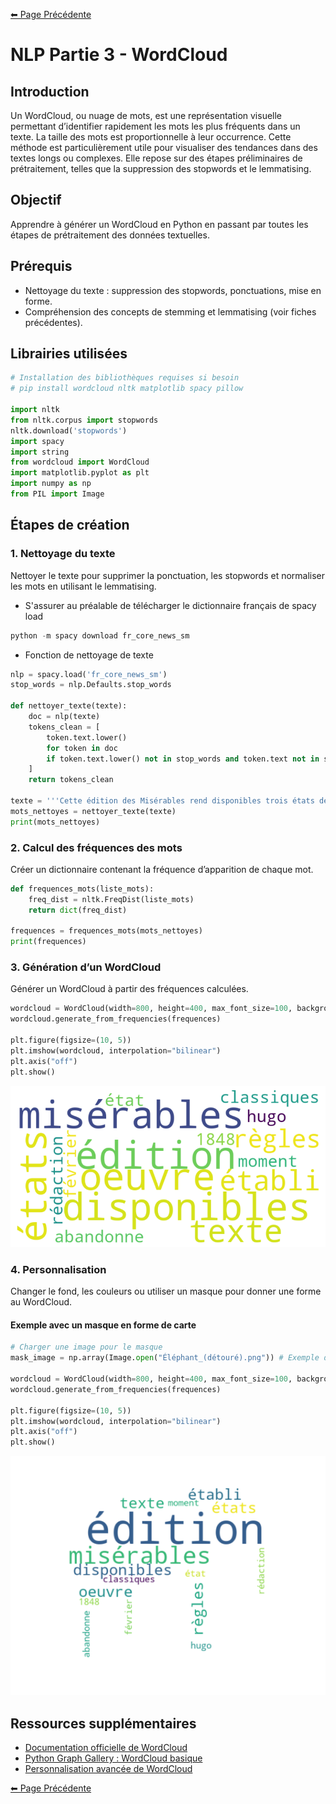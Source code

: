 [⬅ Page Précédente](./nlp.md)

# NLP Partie 3 - WordCloud

## Introduction

Un WordCloud, ou nuage de mots, est une représentation visuelle permettant d’identifier rapidement les mots les plus fréquents dans un texte. La taille des mots est proportionnelle à leur occurrence. Cette méthode est particulièrement utile pour visualiser des tendances dans des textes longs ou complexes. Elle repose sur des étapes préliminaires de prétraitement, telles que la suppression des stopwords et le lemmatising.

## Objectif

Apprendre à générer un WordCloud en Python en passant par toutes les étapes de prétraitement des données textuelles. 

## Prérequis

- Nettoyage du texte : suppression des stopwords, ponctuations, mise en forme.
- Compréhension des concepts de stemming et lemmatising (voir fiches précédentes).

## Librairies utilisées

```python
# Installation des bibliothèques requises si besoin
# pip install wordcloud nltk matplotlib spacy pillow

import nltk
from nltk.corpus import stopwords
nltk.download('stopwords')
import spacy
import string
from wordcloud import WordCloud
import matplotlib.pyplot as plt
import numpy as np
from PIL import Image
```

## Étapes de création

### 1. Nettoyage du texte

Nettoyer le texte pour supprimer la ponctuation, les stopwords et normaliser les mots en utilisant le lemmatising.

- S'assurer au préalable de télécharger le dictionnaire français de spacy load
```python
python -m spacy download fr_core_news_sm
```

- Fonction de nettoyage de texte
```python
nlp = spacy.load('fr_core_news_sm')
stop_words = nlp.Defaults.stop_words

def nettoyer_texte(texte):
    doc = nlp(texte)
    tokens_clean = [
        token.text.lower()
        for token in doc
        if token.text.lower() not in stop_words and token.text not in string.punctuation
    ]
    return tokens_clean

texte = '''Cette édition des Misérables rend disponibles trois états de l'oeuvre: son texte, établi selon les règles classiques, son état au moment où Hugo en abandonne la rédaction en février 1848."'''
mots_nettoyes = nettoyer_texte(texte)
print(mots_nettoyes)
```

### 2. Calcul des fréquences des mots

Créer un dictionnaire contenant la fréquence d’apparition de chaque mot.

```python
def frequences_mots(liste_mots):
    freq_dist = nltk.FreqDist(liste_mots)
    return dict(freq_dist)

frequences = frequences_mots(mots_nettoyes)
print(frequences)
```

### 3. Génération d’un WordCloud

Générer un WordCloud à partir des fréquences calculées.

```python
wordcloud = WordCloud(width=800, height=400, max_font_size=100, background_color="white")
wordcloud.generate_from_frequencies(frequences)

plt.figure(figsize=(10, 5))
plt.imshow(wordcloud, interpolation="bilinear")
plt.axis("off")
plt.show()
```

![wordcloud](../../images/wordcloud.png)

### 4. Personnalisation

Changer le fond, les couleurs ou utiliser un masque pour donner une forme au WordCloud.

#### Exemple avec un masque en forme de carte

```python
# Charger une image pour le masque
mask_image = np.array(Image.open("Éléphant_(détouré).png")) # Exemple d'image à fond blanc (avoir un contour précis)

wordcloud = WordCloud(width=800, height=400, max_font_size=100, background_color="white", mask=mask_image)
wordcloud.generate_from_frequencies(frequences)

plt.figure(figsize=(10, 5))
plt.imshow(wordcloud, interpolation="bilinear")
plt.axis("off")
plt.show()
```
![wordcloud](../../images/mask_wordcloud.png)

## Ressources supplémentaires

- [Documentation officielle de WordCloud](https://amueller.github.io/word_cloud/)
- [Python Graph Gallery : WordCloud basique](https://python-graph-gallery.com/260-basic-wordcloud/)
- [Personnalisation avancée de WordCloud](https://python-graph-gallery.com/261-custom-python-wordcloud/)

[⬅ Page Précédente](./nlp.md)